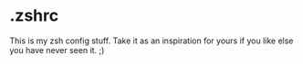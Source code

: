 .zshrc
======

This is my zsh config stuff. Take it as an inspiration for yours if you like else you have never seen it. ;)


